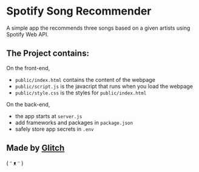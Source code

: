# Spotify Song Recommender

A simple app the recommends three songs based on a given artists using Spotify Web API.


## The Project contains:

On the front-end,

- `public/index.html` contains the content of the webpage
- `public/script.js` is the javacript that runs when you load the webpage
- `public/style.css` is the styles for `public/index.html`

On the back-end,

- the app starts at `server.js`
- add frameworks and packages in `package.json`
- safely store app secrets in `.env` 


## Made by [Glitch](https://glitch.com/)


( ᵔ ᴥ ᵔ )
